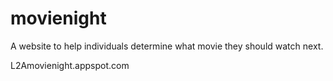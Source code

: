 # movienight
A website to help individuals determine what movie they should watch next.

L2Amovienight.appspot.com
